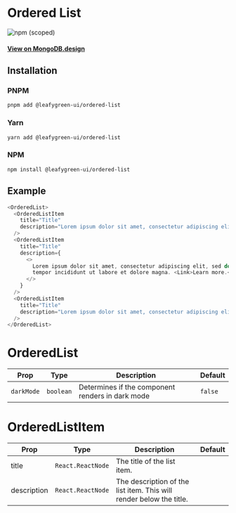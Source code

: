 # Ordered List

![npm (scoped)](https://img.shields.io/npm/v/@leafygreen-ui/ordered-list.svg)

#### [View on MongoDB.design](https://www.mongodb.design/component/ordered-list/live-example/)

## Installation

### PNPM

```shell
pnpm add @leafygreen-ui/ordered-list
```

### Yarn

```shell
yarn add @leafygreen-ui/ordered-list
```

### NPM

```shell
npm install @leafygreen-ui/ordered-list
```

## Example

```js
<OrderedList>
  <OrderedListItem
    title="Title"
    description="Lorem ipsum dolor sit amet, consectetur adipiscing elit, sed do eiusmod tempor incididunt ut labore et dolore magna."
  />
  <OrderedListItem
    title="Title"
    description={
      <>
        Lorem ipsum dolor sit amet, consectetur adipiscing elit, sed do eiusmod
        tempor incididunt ut labore et dolore magna. <Link>Learn more.</Link>
      </>
    }
  />
  <OrderedListItem
    title="Title"
    description="Lorem ipsum dolor sit amet, consectetur adipiscing elit, sed do eiusmod tempor incididunt ut labore et dolore magna."
  />
</OrderedList>
```

# OrderedList

| Prop       | Type      | Description                                      | Default |
| ---------- | --------- | ------------------------------------------------ | ------- |
| `darkMode` | `boolean` | Determines if the component renders in dark mode | `false` |

# OrderedListItem

| Prop        | Type              | Description                                                         | Default |
| ----------- | ----------------- | ------------------------------------------------------------------- | ------- |
| title       | `React.ReactNode` | The title of the list item.                                         |         |
| description | `React.ReactNode` | The description of the list item. This will render below the title. |         |
